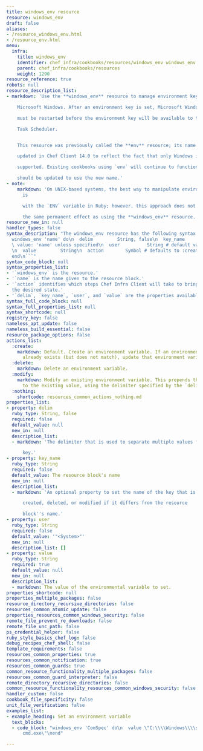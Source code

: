 ```yaml
---
title: windows_env resource
resource: windows_env
draft: false
aliases:
- /resource_windows_env.html
- /resource_env.html
menu:
  infra:
    title: windows_env
    identifier: chef_infra/cookbooks/resources/windows_env windows_env
    parent: chef_infra/cookbooks/resources
    weight: 1290
resource_reference: true
robots: null
resource_description_list:
- markdown: 'Use the **windows_env** resource to manage environment keys in

    Microsoft Windows. After an environment key is set, Microsoft Windows

    must be restarted before the environment key will be available to the

    Task Scheduler.


    This resource was previously called the **env** resource; its name was

    updated in Chef Client 14.0 to reflect the fact that only Windows is

    supported. Existing cookbooks using `env` will continue to function, but

    should be updated to use the new name.'
- note:
    markdown: 'On UNIX-based systems, the best way to manipulate environment keys
      is

      with the `ENV` variable in Ruby; however, this approach does not have

      the same permanent effect as using the **windows_env** resource.'
resource_new_in: null
handler_types: false
syntax_description: "The windows_env resource has the following syntax:\n\n``` ruby\n\
  windows_env 'name' do\n  delim         String, false\n  key_name      String # default\
  \ value: 'name' unless specified\n  user          String # default value: \"<System>\"\
  \n  value         String\n  action        Symbol # defaults to :create if not specified\n\
  end\n```"
syntax_code_block: null
syntax_properties_list:
- '`windows_env` is the resource.'
- '`name` is the name given to the resource block.'
- '`action` identifies which steps Chef Infra Client will take to bring the node into
  the desired state.'
- '`delim`, `key_name`, `user`, and `value` are the properties available to this resource.'
syntax_full_code_block: null
syntax_full_properties_list: null
syntax_shortcode: null
registry_key: false
nameless_apt_update: false
nameless_build_essential: false
resource_package_options: false
actions_list:
  :create:
    markdown: Default. Create an environment variable. If an environment variable
      already exists (but does not match), update that environment variable to match.
  :delete:
    markdown: Delete an environment variable.
  :modify:
    markdown: Modify an existing environment variable. This prepends the new value
      to the existing value, using the delimiter specified by the `delim` property.
  :nothing:
    shortcode: resources_common_actions_nothing.md
properties_list:
- property: delim
  ruby_type: String, false
  required: false
  default_value: null
  new_in: null
  description_list:
  - markdown: 'The delimiter that is used to separate multiple values for a single

      key.'
- property: key_name
  ruby_type: String
  required: false
  default_value: The resource block's name
  new_in: null
  description_list:
  - markdown: 'An optional property to set the name of the key that is to be

      created, deleted, or modified if it differs from the resource

      block''s name.'
- property: user
  ruby_type: String
  required: false
  default_value: '"<System>"'
  new_in: null
  description_list: []
- property: value
  ruby_type: String
  required: true
  default_value: null
  new_in: null
  description_list:
  - markdown: The value of the environmental variable to set.
properties_shortcode: null
properties_multiple_packages: false
resource_directory_recursive_directories: false
resources_common_atomic_update: false
properties_resources_common_windows_security: false
remote_file_prevent_re_downloads: false
remote_file_unc_path: false
ps_credential_helper: false
ruby_style_basics_chef_log: false
debug_recipes_chef_shell: false
template_requirements: false
resources_common_properties: true
resources_common_notification: true
resources_common_guards: true
common_resource_functionality_multiple_packages: false
resources_common_guard_interpreter: false
remote_directory_recursive_directories: false
common_resource_functionality_resources_common_windows_security: false
handler_custom: false
cookbook_file_specificity: false
unit_file_verification: false
examples_list:
- example_heading: Set an environment variable
  text_blocks:
  - code_block: "windows_env 'ComSpec' do\n  value \"C:\\\\Windows\\\\system32\\\\\
      cmd.exe\"\nend"

---
```

